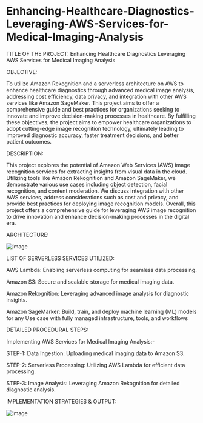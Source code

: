 # Enhancing-Healthcare-Diagnostics-Leveraging-AWS-Services-for-Medical-Imaging-Analysis
TITLE OF THE PROJECT: Enhancing Healthcare Diagnostics Leveraging AWS Services for Medical Imaging Analysis

OBJECTIVE:

To utilize Amazon Rekognition and a serverless architecture on AWS to enhance healthcare diagnostics through advanced medical image analysis, addressing cost efficiency, data privacy, and integration with other AWS services like Amazon SageMaker. 
This project aims to offer a comprehensive guide and best practices for organizations seeking to innovate and improve decision-making processes in healthcare.
By fulfilling these objectives, the project aims to empower healthcare organizations to adopt cutting-edge image recognition technology, ultimately leading to improved diagnostic accuracy, faster treatment decisions, and better patient outcomes.

DESCRIPTION: 

This project explores the potential of Amazon Web Services (AWS) image recognition services for extracting insights from visual data in the cloud. 
Utilizing tools like Amazon Rekognition and Amazon SageMaker, we demonstrate various use cases including object detection, facial recognition, and content moderation. 
We discuss integration with other AWS services, address considerations such as cost and privacy, and provide best practices for deploying image recognition models. 
Overall, this project offers a comprehensive guide for leveraging AWS image recognition to drive innovation and enhance decision-making processes in the digital era. 

ARCHITECTURE:

![image](https://github.com/irfana2003/Enhancing-Healthcare-Diagnostics-Leveraging-AWS-Services-for-Medical-Imaging-Analysis/assets/110710568/73a16c94-b104-423e-9797-e12da372943c)


LIST OF SERVERLESS SERVICES UTILIZED:

AWS Lambda: 
          Enabling serverless computing for seamless data processing.
          
Amazon S3: 
         Secure and scalable storage for medical imaging data.
         
Amazon Rekognition:
         Leveraging advanced image analysis for diagnostic insights.
         
Amazon SageMarker:
         Build, train, and deploy machine learning (ML) models for any Use case with fully managed infrastructure, tools, and workflows


DETAILED PROCEDURAL STEPS:

Implementing AWS Services for Medical Imaging Analysis:-

STEP-1:
Data Ingestion: Uploading medical imaging data to Amazon S3.

STEP-2:
Serverless Processing: Utilizing AWS Lambda for efficient data processing.

STEP-3:
Image Analysis: Leveraging Amazon Rekognition for detailed diagnostic analysis.


IMPLEMENTATION STRATEGIES & OUTPUT:

![image](https://github.com/irfana2003/Enhancing-Healthcare-Diagnostics-Leveraging-AWS-Services-for-Medical-Imaging-Analysis/assets/110710568/7957fdab-a59f-4b93-9e18-309e6480f1fa)

